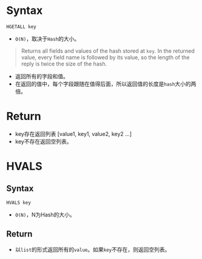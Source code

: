 
# Syntax

```shell
HGETALL key
```

+ `O(N)`，取决于`Hash`的大小。

>Returns all fields and values of the hash stored at `key`. In the returned value, every field name is followed by its value, so the length of the reply is twice the size of the hash.

+ 返回所有的字段和值。
+ 在返回的值中，每个字段跟随在值得后面，所以返回值的长度是`hash`大小的两倍。

# Return

+ key存在返回列表 [value1, key1, value2, key2 ...]
+ key不存在返回空列表。

# HVALS

## Syntax

```shell
HVALS key
```

+ `O(N)`，N为Hash的大小。

## Return

+ 以`list`的形式返回所有的`value`。如果`key`不存在，则返回空列表。